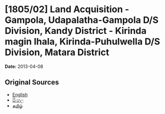 # [1805/02] Land Acquisition - Gampola, Udapalatha-Gampola D/S Division, Kandy District - Kirinda magin Ihala, Kirinda-Puhulwella D/S Division, Matara District

**Date:** 2013-04-08

## Original Sources

- [English](https://documents.gov.lk/view/extra-gazettes/2013/4/1805-02_E.pdf)
- [සිංහල](https://documents.gov.lk/view/extra-gazettes/2013/4/1805-02_S.pdf)
- [தமிழ்](https://documents.gov.lk/view/extra-gazettes/2013/4/1805-02_T.pdf)
